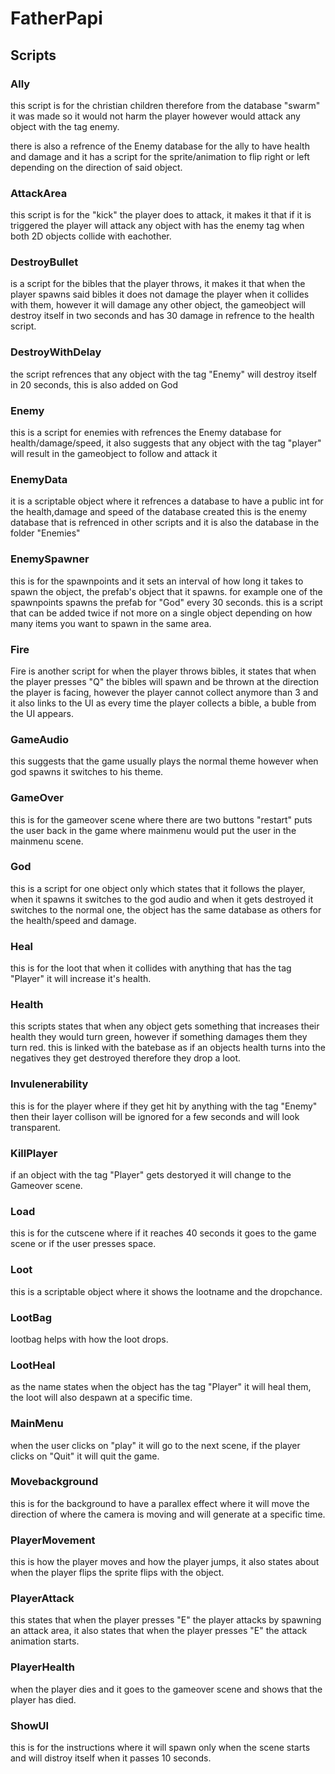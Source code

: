# FatherPapi
 ## Scripts

### Ally

this script is for the christian children therefore from the database "swarm" it was made so it would not harm the player however would attack any object with the tag enemy.

there is also a refrence of the Enemy database for the ally to have health and damage and it has a script for the sprite/animation to flip right or left depending on the direction of said object.

### AttackArea

this script is for the "kick" the player does to attack, it makes it that if it is triggered the player will attack any object with has the enemy tag when both 2D objects collide with eachother.


### DestroyBullet 

is a script for the bibles that the player throws, it makes it that when the player spawns said bibles it does not damage the player when it collides with them, however it will damage any other object, the gameobject will destroy itself in two seconds and has 30 damage in refrence to the health script.

### DestroyWithDelay 

the script refrences that any object with the tag "Enemy" will destroy itself in 20 seconds, this is also added on God

### Enemy 

this is a script for enemies with refrences the Enemy database for health/damage/speed, it also suggests that any object with the tag "player" will result in the gameobject to follow and attack it 

### EnemyData

it is a scriptable object where it refrences a database to have a public int for the health,damage and speed of the database created this is the enemy database that is refrenced in other scripts and it is also the database in the folder "Enemies"

### EnemySpawner 

this is for the spawnpoints and it sets an interval of how long it takes to spawn the object, the prefab's object that it spawns. for example one of the spawnpoints spawns the prefab for "God" every 30 seconds. this is a script that can be added twice if not more on a single object depending on how many items you want to spawn in the same area.

### Fire 

Fire is another script for when the player throws bibles, it states that when the player presses "Q" the bibles will spawn and be thrown at the direction the player is facing, however the player cannot collect anymore than 3 and it also links to the UI as every time the player collects a bible, a buble from the UI appears.

### GameAudio 

this suggests that the game usually plays the normal theme however when god spawns it switches to his theme.

### GameOver 

this is for the gameover scene where there are two buttons "restart" puts the user back in the game where mainmenu would put the user in the mainmenu scene.

### God 

this is a script for one object only which states that it follows the player, when it spawns it switches to the god audio and when it gets destroyed it switches to the normal one, the object has the same database as others for the health/speed and damage.

### Heal 

this is for the loot that when it collides with anything that has the tag "Player" it will increase it's health.

### Health 

this scripts states that when any object gets something that increases their health they would turn green, however if something damages them they turn red. this is linked with the batebase as if an objects health turns into the negatives they get destroyed therefore they drop a loot.

### Invulenerability

this is for the player where if they get hit by anything with the tag "Enemy" then their layer collison will be ignored for a few seconds and will look transparent.

### KillPlayer

if an object with the tag "Player" gets destoryed it will change to the Gameover scene.

### Load 

this is for the cutscene where if it reaches 40 seconds it goes to the game scene or if the user presses space.

### Loot 

this is a scriptable object where it shows the lootname and the dropchance.

### LootBag 

lootbag helps with how the loot drops.

### LootHeal 

as the name states when the object has the tag "Player" it will heal them, the loot will also despawn at a specific time.

### MainMenu

when the user clicks on "play" it will go to the next scene, if the player clicks on "Quit" it will quit the game.

### Movebackground 

this is for the background to have a parallex effect where it will move the direction of where the camera is moving and will generate at a specific time.

### PlayerMovement 

this is how the player moves and how the player jumps, it also states about when the player flips the sprite flips with the object.

### PlayerAttack 

this states that when the player presses "E" the player attacks by spawning an attack area, it also states that when the player presses "E" the attack animation starts.

### PlayerHealth 

when the player dies and it goes to the gameover scene and shows that the player has died.

### ShowUI

this is for the instructions where it will spawn only when the scene starts and will distroy itself when it passes 10 seconds.
